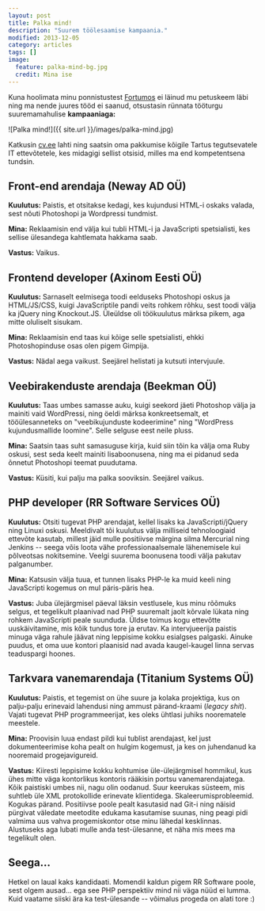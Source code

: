 ```yaml
---
layout: post
title: Palka mind!
description: "Suurem töölesaamise kampaania."
modified: 2013-12-05
category: articles
tags: []
image:
  feature: palka-mind-bg.jpg
  credit: Mina ise
---
```


Kuna hoolimata minu ponnistustest [Fortumos][] ei läinud mu petuskeem
läbi ning ma nende juures tööd ei saanud, otsustasin rünnata tööturgu
suuremamahulise **kampaaniaga:**

![Palka mind!]({{ site.url }}/images/palka-mind.jpg)

Katkusin [cv.ee][] lahti ning saatsin oma pakkumise kõigile Tartus
tegutsevatele IT ettevõtetele, kes midagigi sellist otsisid, milles ma
end kompetentsena tundsin.

## Front-end arendaja (Neway AD OÜ)

**Kuulutus:** Paistis, et otsitakse kedagi, kes kujundusi HTML-i
oskaks valada, sest nõuti Photoshopi ja Wordpressi tundmist.

**Mina:** Reklaamisin end välja kui tubli HTML-i ja JavaScripti
spetsialisti, kes sellise ülesandega kahtlemata hakkama saab.

**Vastus:** Vaikus.

## Frontend developer (Axinom Eesti OÜ)

**Kuulutus:** Sarnaselt eelmisega toodi eelduseks Photoshopi oskus ja
HTML/JS/CSS, kuigi JavaScriptile pandi veits rohkem rõhku, sest toodi
välja ka jQuery ning Knockout.JS.  Üleüldse oli töökuulutus märksa
pikem, aga mitte oluliselt sisukam.

**Mina:** Reklaamisin end taas kui kõige selle spetsialisti, ehkki
Photoshopinduse osas olen pigem Gimpija.

**Vastus:** Nädal aega vaikust.  Seejärel helistati ja kutsuti
intervjuule.

## Veebirakenduste arendaja (Beekman OÜ)

**Kuulutus:** Taas umbes samasse auku, kuigi seekord jäeti Photoshop
välja ja mainiti vaid WordPressi, ning öeldi märksa konkreetsemalt, et
tööülesanneteks on "veebikujunduste kodeerimine" ning "WordPress
kujundusmallide loomine".  Selle selguse eest neile pluss.

**Mina:** Saatsin taas suht samasuguse kirja, kuid siin tõin ka välja
oma Ruby oskusi, sest seda keelt mainiti lisaboonusena, ning ma ei
pidanud seda õnnetut Photoshopi teemat puudutama.

**Vastus:** Küsiti, kui palju ma palka sooviksin.  Seejärel vaikus.

## PHP developer (RR Software Services OÜ)

**Kuulutus:** Otsiti tugevat PHP arendajat, kellel lisaks ka
JavaScripti/jQuery ning Linuxi oskusi.  Meeldivalt tõi kuulutus välja
milliseid tehnoloogiaid ettevõte kasutab, millest jäid mulle
positiivse märgina silma Mercurial ning Jenkins -- seega võis loota
vähe professionaalsemale lähenemisele kui põlveotsas nokitsemine.
Veelgi suurema boonusena toodi välja pakutav palganumber.

**Mina:** Katsusin välja tuua, et tunnen lisaks PHP-le ka muid keeli
ning JavaScripti kogemus on mul päris-päris hea.

**Vastus:** Juba ülejärgmisel päeval läksin vestlusele, kus minu
rõõmuks selgus, et tegelikult plaanivad nad PHP suuremalt jaolt
kõrvale lükata ning rohkem JavaScripti peale suunduda.  Üldse toimus
kogu ettevõtte uuskäivitamine, mis kõik tundus tore ja erutav.  Ka
intervjueerija paistis minuga väga rahule jäävat ning leppisime kokku
esialgses palgaski.  Ainuke puudus, et oma uue kontori plaanisid nad
avada kaugel-kaugel linna servas teaduspargi hoones.

## Tarkvara vanemarendaja (Titanium Systems OÜ)

**Kuulutus:** Paistis, et tegemist on ühe suure ja kolaka projektiga,
kus on palju-palju erinevaid lahendusi ning ammust pärand-kraami
(*legacy shit*).  Vajati tugevat PHP programmeerijat, kes oleks
ühtlasi juhiks noorematele meestele.

**Mina:** Proovisin luua endast pildi kui tublist arendajast, kel just
dokumenteerimise koha pealt on hulgim kogemust, ja kes on juhendanud
ka nooremaid progejavigureid.

**Vastus:** Kiiresti leppisime kokku kohtumise üle-ülejärgmisel
hommikul, kus ühes mitte väga kontorlikus kontoris rääkisin portsu
vanemarendajatega.  Kõik paistiski umbes nii, nagu olin oodanud.  Suur
keerukas süsteem, mis suhtleb üle XML protokollide erinevate
klientidega.  Skaleerumisprobleemid.  Kogukas pärand.  Positiivse
poole pealt kasutasid nad Git-i ning näisid pürgivat väledate
meetodite edukama kasutamise suunas, ning peagi pidi valmima uus vahva
progemiskontor otse minu lähedal kesklinnas.  Alustuseks aga lubati
mulle anda test-ülesanne, et näha mis mees ma tegelikult olen.

## Seega...

Hetkel on laual kaks kandidaati.  Momendil kaldun pigem RR Software
poole, sest olgem ausad... ega see PHP perspektiiv mind nii väga nüüd
ei lumma.  Kuid vaatame siiski ära ka test-ülesande -- võimalus progeda
on alati tore :)


[Fortumos]: /2013/11/13/fortumo-test-ulesanne/
[cv.ee]: http://cv.ee
